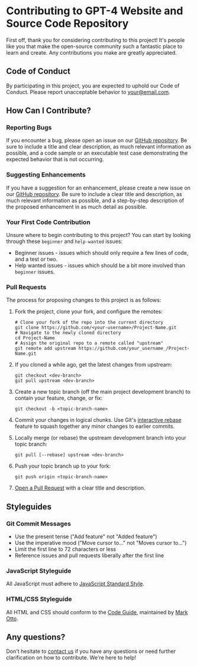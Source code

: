 # Contributing to GPT-4 Website and Source Code Repository

First off, thank you for considering contributing to this project! It's people like you that make the open-source community such a fantastic place to learn and create. Any contributions you make are greatly appreciated.

## Code of Conduct

By participating in this project, you are expected to uphold our Code of Conduct. Please report unacceptable behavior to [your@email.com](mailto:your@email.com).

## How Can I Contribute?

### Reporting Bugs

If you encounter a bug, please open an issue on our [GitHub repository](https://github.com/your_username_/Project-Name/issues). Be sure to include a title and clear description, as much relevant information as possible, and a code sample or an executable test case demonstrating the expected behavior that is not occurring.

### Suggesting Enhancements

If you have a suggestion for an enhancement, please create a new issue on our [GitHub repository](https://github.com/your_username_/Project-Name/issues). Be sure to include a clear title and description, as much relevant information as possible, and a step-by-step description of the proposed enhancement in as much detail as possible.

### Your First Code Contribution

Unsure where to begin contributing to this project? You can start by looking through these `beginner` and `help-wanted` issues:

* Beginner issues - issues which should only require a few lines of code, and a test or two.
* Help wanted issues - issues which should be a bit more involved than `beginner` issues.

### Pull Requests

The process for proposing changes to this project is as follows:

1. Fork the project, clone your fork, and configure the remotes:
   ```
   # Clone your fork of the repo into the current directory
   git clone https://github.com/<your-username>/Project-Name.git
   # Navigate to the newly cloned directory
   cd Project-Name
   # Assign the original repo to a remote called "upstream"
   git remote add upstream https://github.com/your_username_/Project-Name.git
   ```

2. If you cloned a while ago, get the latest changes from upstream:
   ```
   git checkout <dev-branch>
   git pull upstream <dev-branch>
   ```

3. Create a new topic branch (off the main project development branch) to contain your feature, change, or fix:
   ```
   git checkout -b <topic-branch-name>
   ```

4. Commit your changes in logical chunks. Use Git's [interactive rebase](https://git-scm.com/book/en/v2/Git-Tools-Rewriting-History) feature to squash together any minor changes to earlier commits.

5. Locally merge (or rebase) the upstream development branch into your topic branch:
   ```
   git pull [--rebase] upstream <dev-branch>
   ```

6. Push your topic branch up to your fork:
   ```
   git push origin <topic-branch-name>
   ```

7. [Open a Pull Request](https://help.github.com/articles/using-pull-requests/) with a clear title and description.

## Styleguides

### Git Commit Messages

* Use the present tense ("Add feature" not "Added feature")
* Use the imperative mood ("Move cursor to..." not "Moves cursor to...")
* Limit the first line to 72 characters or less
* Reference issues and pull requests liberally after the first line

### JavaScript Styleguide

All JavaScript must adhere to [JavaScript Standard Style](https://standardjs.com/).

### HTML/CSS Styleguide

All HTML and CSS should conform to the [Code Guide](http://codeguide.co/), maintained by [Mark Otto](https://github.com/mdo).

## Any questions?

Don't hesitate to [contact us](mailto:your@email.com) if you have any questions or need further clarification on how to contribute. We're here to help!

